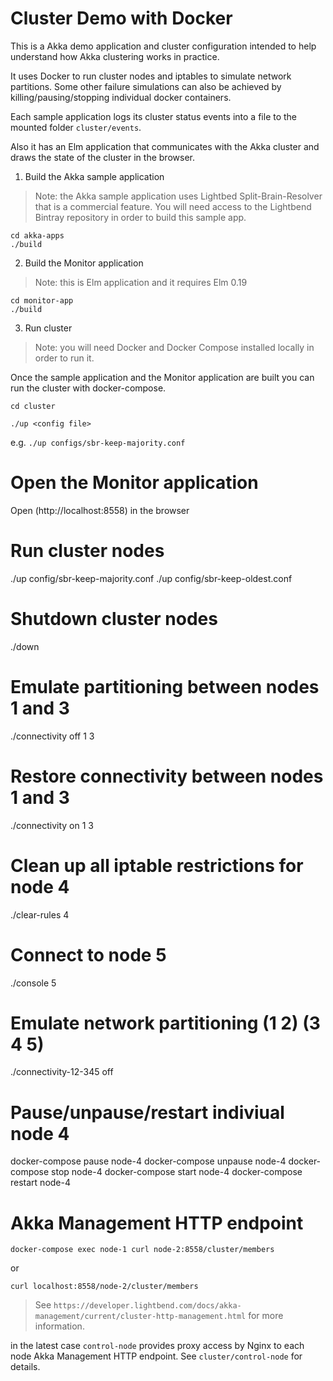 
Cluster Demo with Docker
========================

This is a Akka demo application and cluster configuration intended to help understand how Akka clustering works in practice.

It uses Docker to run cluster nodes and iptables to simulate network partitions. Some other failure simulations can also be achieved by killing/pausing/stopping individual docker containers.

Each sample application logs its cluster status events into a file to the mounted folder `cluster/events`.

Also it has an Elm application that communicates with the Akka cluster and draws the state of the cluster in the browser.

1. Build the Akka sample application

> Note: the Akka sample application uses Lightbed Split-Brain-Resolver that is a commercial feature.
You will need access to the Lightbend Bintray repository in order to build this sample app.

```
cd akka-apps
./build
```

2. Build the Monitor application

> Note: this is Elm application and it requires Elm 0.19

```
cd monitor-app
./build
```

3. Run cluster 

> Note: you will need Docker and Docker Compose installed locally in order to run it.

Once the sample application and the Monitor application are built you can run the cluster with docker-compose.

```
cd cluster

./up <config file>
```
e.g. `./up configs/sbr-keep-majority.conf`

# Open the Monitor application

Open (http://localhost:8558) in the browser

# Run cluster nodes

./up config/sbr-keep-majority.conf
./up config/sbr-keep-oldest.conf

# Shutdown cluster nodes

./down

# Emulate partitioning between nodes 1 and 3

./connectivity off 1 3

# Restore connectivity between nodes 1 and 3

./connectivity on 1 3

# Clean up all iptable restrictions for node 4

./clear-rules 4

# Connect to node 5

./console 5

# Emulate network partitioning (1 2) (3 4 5)

./connectivity-12-345 off

# Pause/unpause/restart indiviual node 4

docker-compose pause node-4
docker-compose unpause node-4
docker-compose stop node-4
docker-compose start node-4
docker-compose restart node-4

# Akka Management HTTP endpoint

`docker-compose exec node-1 curl node-2:8558/cluster/members`

or

`curl localhost:8558/node-2/cluster/members`

> See `https://developer.lightbend.com/docs/akka-management/current/cluster-http-management.html` for more information.

in the latest case `control-node` provides proxy access by Nginx to each node Akka Management HTTP endpoint. See `cluster/control-node` for details.

